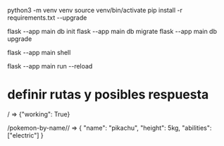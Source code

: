 python3 -m venv venv
source venv/bin/activate
pip install -r requirements.txt --upgrade

flask --app main db init
flask --app main db migrate
flask --app main db upgrade

flask --app main shell

flask --app main run --reload


# definir rutas y posibles respuesta

/ => {"working": True}

/pokemon-by-name/<pikachu>/ => {
    "name": "pikachu",
    "height": 5kg,
    "abilities": ["electric"]
}